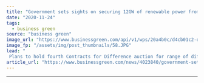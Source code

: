 ```yaml
---
title: "Government sets sights on securing 12GW of renewable power from next contract auction"
date: "2020-11-24"
tags: 
  - business green
source: "business green"
image_url: "https://www.businessgreen.com/api/v1/wps/20a4b0c/d4cb01c2-da3d-44ad-8b34-67e9695d9565/8/sse-onshore-wind-185x114.JPG"
image_fp: "/assets/img/post_thumbnails/58.JPG"
lead: "
 Plans to hold fourth Contracts for Difference auction for range of different renewables technologies confirmed by government for late 2021 ..."
article_url: "https://www.businessgreen.com/news/4023840/government-sets-sights-securing-12gw-renewable-power-contract-auction"
---
```


---

